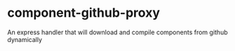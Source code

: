 component-github-proxy
======================

An express handler that will download and compile components from github dynamically
